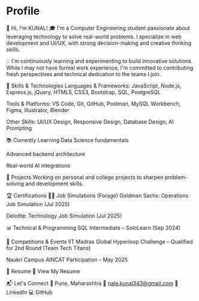 # Profile

👋 Hi, I'm KUNAL!
🎓 I'm a Computer Engineering student passionate about leveraging technology to solve real-world problems. I specialize in web development and UI/UX, with strong decision-making and creative thinking skills.

💡 I'm continuously learning and experimenting to build innovative solutions. While I may not have formal work experience, I'm committed to contributing fresh perspectives and technical dedication to the teams I join.

🧠 Skills & Technologies
Languages & Frameworks:
JavaScript, Node.js, Express.js, jQuery, HTML5, CSS3, Bootstrap, SQL, PostgreSQL

Tools & Platforms:
VS Code, Git, GitHub, Postman, MySQL Workbench, Figma, Illustrator, Blender

Other Skills:
UI/UX Design, Responsive Design, Database Design, AI Prompting

📚 Currently Learning
Data Science fundamentals

Advanced backend architecture

Real-world AI integrations

🧩 Projects
Working on personal and college projects to sharpen problem-solving and development skills.

🏆 Certifications
🧑‍💻 Job Simulations (Forage)
Goldman Sachs: Operations Job Simulation (Jul 2025)

Deloitte: Technology Job Simulation (Jul 2025)

📊 Technical & Programming
SQL Intermediate – SoloLearn (Sep 2024)

🏁 Competitions & Events
IIT Madras Global Hyperloop Challenge – Qualified for 2nd Round (Team Tech Titans)

Naukri Campus AINCAT Participation – May 2025

📄 Resume
📌 View My Resume

📬 Let's Connect
📍 Pune, Maharashtra
📧 nale.kunal343@gmail.com
🔗 LinkedIn
💻 GitHub

